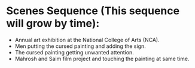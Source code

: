 # Scenes Sequence (This sequence will grow by time):

- Annual art exhibition at the National College of Arts (NCA).
- Men putting the cursed painting and adding the sign.
- The cursed painting getting unwanted attention.
- Mahrosh and Saim film project and touching the painting at same time.